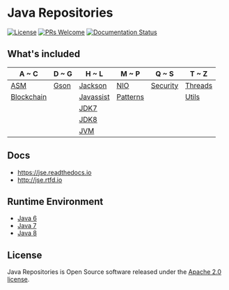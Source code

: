 # Java Repositories

[![License](https://img.shields.io/badge/license-Apache-blue.svg)](https://github.com/T5750/java-repositories/blob/master/LICENSE.txt)
[![PRs Welcome](https://img.shields.io/badge/PRs-welcome-brightgreen.svg)](https://github.com/T5750/java-repositories/pulls)
[![Documentation Status](https://readthedocs.org/projects/jse/badge/?version=latest)](https://jse.readthedocs.io/en/latest/?badge=latest)

## What's included
A ~ C | D ~ G | H ~ L | M ~ P | Q ~ S | T ~ Z
----|----|----|----|----|----
| [ASM](jdk8/README.md) | [Gson](utils/README.md) | [Jackson](utils/README.md) | [NIO](nio/README.md) | [Security](security/README.md) | [Threads](threads/README.md)
| [Blockchain](blockchain/README.md) |  | [Javassist](jdk8/README.md) | [Patterns](patterns/README.md) |  | [Utils](utils/README.md)
|  |  | [JDK7](jdk7/README.md) |  |  |
|  |  | [JDK8](jdk8/README.md) |  |  |
|  |  | [JVM](jvm/README.md) |  |  |

## Docs
- https://jse.readthedocs.io
- http://jse.rtfd.io

## Runtime Environment
- [Java 6](http://www.oracle.com/technetwork/java/javase/downloads/jdk6downloads-1902814.html)
- [Java 7](http://www.oracle.com/technetwork/java/javase/downloads/jdk7-downloads-1880260.html)
- [Java 8](http://www.oracle.com/technetwork/java/javase/downloads/jdk8-downloads-2133151.html)

## License
Java Repositories is Open Source software released under the [Apache 2.0 license](http://www.apache.org/licenses/LICENSE-2.0.html).